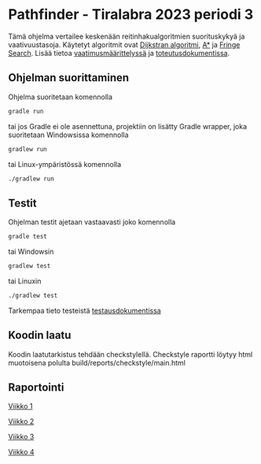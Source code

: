 # Pathfinder - Tiralabra 2023 periodi 3

Tämä ohjelma vertailee keskenään reitinhakualgoritmien suorituskykyä ja vaativuustasoja. Käytetyt algoritmit ovat [Dijkstran algoritmi](https://en.wikipedia.org/wiki/Dijkstra%27s_algorithm), [A*](https://en.wikipedia.org/wiki/A*_search_algorithm) ja [Fringe Search](https://en.wikipedia.org/wiki/Fringe_search). Lisää tietoa [vaatimusmäärittelyssä](https://github.com/Vilppula/Pathfinder/blob/master/documents/Vaatimusmaarittely.md) ja [toteutusdokumentissa](https://github.com/Vilppula/Pathfinder/blob/master/documents/Toteutusdokumentti.md).

## Ohjelman suorittaminen  

Ohjelma suoritetaan komennolla
```bash
gradle run
```
tai jos Gradle ei ole asennettuna, projektiin on lisätty Gradle wrapper, joka suoritetaan Windowsissa komennolla
```bash
gradlew run
```
tai Linux-ympäristössä komennolla
```bash
./gradlew run
```
## Testit
Ohjelman testit ajetaan vastaavasti joko komennolla
```bash
gradle test
```
tai Windowsin
```bash
gradlew test
```
tai Linuxin
```bash
./gradlew test
```
Tarkempaa tieto testeistä [testausdokumentissa](https://github.com/Vilppula/Pathfinder/blob/master/documents/Testausdokumentti.md)  

## Koodin laatu
Koodin laatutarkistus tehdään checkstylellä. Checkstyle raportti löytyy html muotoisena polulta build/reports/checkstyle/main.html

## Raportointi
[Viikko 1](https://github.com/Vilppula/Pathfinder/blob/master/documents/Viikkoraportti%201.md) 

[Viikko 2](https://github.com/Vilppula/Pathfinder/blob/master/documents/Viikkoraportti%202.md)  

[Viikko 3](https://github.com/Vilppula/Pathfinder/blob/master/documents/Viikkoraportti%203.md)  

[Viikko 4](https://github.com/Vilppula/Pathfinder/blob/master/documents/Viikkoraportti%204.md)

